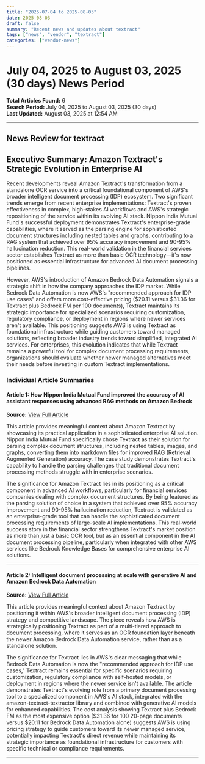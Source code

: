 ```yaml
---
title: "2025-07-04 to 2025-08-03"
date: 2025-08-03
draft: false
summary: "Recent news and updates about textract"
tags: ["news", "vendor", "textract"]
categories: ["vendor-news"]
---
```


# July 04, 2025 to August 03, 2025 (30 days) News Period 

**Total Articles Found:** 6  
**Search Period:** July 04, 2025 to August 03, 2025 (30 days)  
**Last Updated:** August 03, 2025 at 12:54 AM

---

## News Review for textract

## Executive Summary: Amazon Textract's Strategic Evolution in Enterprise AI

Recent developments reveal Amazon Textract's transformation from a standalone OCR service into a critical foundational component of AWS's broader intelligent document processing (IDP) ecosystem. Two significant trends emerge from recent enterprise implementations: Textract's proven effectiveness in complex, high-stakes AI workflows and AWS's strategic repositioning of the service within its evolving AI stack. Nippon India Mutual Fund's successful deployment demonstrates Textract's enterprise-grade capabilities, where it served as the parsing engine for sophisticated document structures including nested tables and graphs, contributing to a RAG system that achieved over 95% accuracy improvement and 90-95% hallucination reduction. This real-world validation in the financial services sector establishes Textract as more than basic OCR technology—it's now positioned as essential infrastructure for advanced AI document processing pipelines.

However, AWS's introduction of Amazon Bedrock Data Automation signals a strategic shift in how the company approaches the IDP market. While Bedrock Data Automation is now AWS's "recommended approach for IDP use cases" and offers more cost-effective pricing ($20.11 versus $31.36 for Textract plus Bedrock FM per 100 documents), Textract maintains its strategic importance for specialized scenarios requiring customization, regulatory compliance, or deployment in regions where newer services aren't available. This positioning suggests AWS is using Textract as foundational infrastructure while guiding customers toward managed solutions, reflecting broader industry trends toward simplified, integrated AI services. For enterprises, this evolution indicates that while Textract remains a powerful tool for complex document processing requirements, organizations should evaluate whether newer managed alternatives meet their needs before investing in custom Textract implementations.

### Individual Article Summaries

#### Article 1: How Nippon India Mutual Fund improved the accuracy of AI assistant responses using advanced RAG methods on Amazon Bedrock

**Source:** [View Full Article](https://aws.amazon.com/blogs/machine-learning/how-nippon-india-mutual-fund-improved-the-accuracy-of-ai-assistant-responses-using-advanced-rag-methods-on-amazon-bedrock/)

This article provides meaningful context about Amazon Textract by showcasing its practical application in a sophisticated enterprise AI solution. Nippon India Mutual Fund specifically chose Textract as their solution for parsing complex document structures, including nested tables, images, and graphs, converting them into markdown files for improved RAG (Retrieval Augmented Generation) accuracy. The case study demonstrates Textract's capability to handle the parsing challenges that traditional document processing methods struggle with in enterprise scenarios.

The significance for Amazon Textract lies in its positioning as a critical component in advanced AI workflows, particularly for financial services companies dealing with complex document structures. By being featured as the parsing solution of choice in a system that achieved over 95% accuracy improvement and 90-95% hallucination reduction, Textract is validated as an enterprise-grade tool that can handle the sophisticated document processing requirements of large-scale AI implementations. This real-world success story in the financial sector strengthens Textract's market position as more than just a basic OCR tool, but as an essential component in the AI document processing pipeline, particularly when integrated with other AWS services like Bedrock Knowledge Bases for comprehensive enterprise AI solutions.

---

#### Article 2: Intelligent document processing at scale with generative AI and Amazon Bedrock Data Automation

**Source:** [View Full Article](https://aws.amazon.com/blogs/machine-learning/intelligent-document-processing-at-scale-with-generative-ai-and-amazon-bedrock-data-automation/)

This article provides meaningful context about Amazon Textract by positioning it within AWS's broader intelligent document processing (IDP) strategy and competitive landscape. The piece reveals how AWS is strategically positioning Textract as part of a multi-tiered approach to document processing, where it serves as an OCR foundation layer beneath the newer Amazon Bedrock Data Automation service, rather than as a standalone solution.

The significance for Textract lies in AWS's clear messaging that while Bedrock Data Automation is now the "recommended approach for IDP use cases," Textract remains essential for specific scenarios requiring customization, regulatory compliance with self-hosted models, or deployment in regions where the newer service isn't available. The article demonstrates Textract's evolving role from a primary document processing tool to a specialized component in AWS's AI stack, integrated with the amazon-textract-textractor library and combined with generative AI models for enhanced capabilities. The cost analysis showing Textract plus Bedrock FM as the most expensive option ($31.36 for 100 20-page documents versus $20.11 for Bedrock Data Automation alone) suggests AWS is using pricing strategy to guide customers toward its newer managed service, potentially impacting Textract's direct revenue while maintaining its strategic importance as foundational infrastructure for customers with specific technical or compliance requirements.



---

